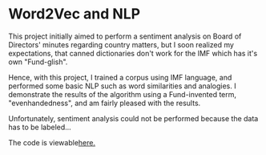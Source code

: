 <h1>Word2Vec and NLP</h1>

This project initially aimed to perform a sentiment analysis on Board of Directors' minutes regarding country matters, but I soon
realized my expectations, that canned dictionaries don't work for the IMF which has it's own "Fund-glish".

Hence, with this project, I trained a corpus using IMF language, and performed some basic NLP such as word similarities and analogies.  I demonstrate the results of the algorithm using a Fund-invented term, "evenhandedness", and am fairly pleased with the results.

Unfortunately, sentiment analysis could not be performed because the data has to be labeled...

The code is viewable<a href="https://github.com/carlaint/IMF-Text-Mining-Projects/blob/master/IMF%20Evenhandedness%20Text%20Analytics.ipynb">here.</a>
